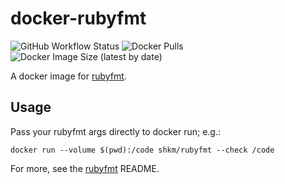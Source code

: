 # docker-rubyfmt

![GitHub Workflow Status](https://img.shields.io/github/actions/workflow/status/shkm/docker-rubyfmt/ci.yml) ![Docker Pulls](https://img.shields.io/docker/pulls/shkm/rubyfmt) ![Docker Image Size (latest by date)](https://img.shields.io/docker/image-size/shkm/rubyfmt)

A docker image for [rubyfmt](https://github.com/fables-tales/rubyfmt).

## Usage

Pass your rubyfmt args directly to docker run; e.g.:

```
docker run --volume $(pwd):/code shkm/rubyfmt --check /code
```

For more, see the [rubyfmt](https://github.com/fables-tales/rubyfmt) README.
